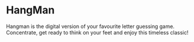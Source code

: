 # HangMan
Hangman is the digital version of your favourite letter guessing game. Concentrate, get ready to think on your feet and enjoy this timeless classic! 
